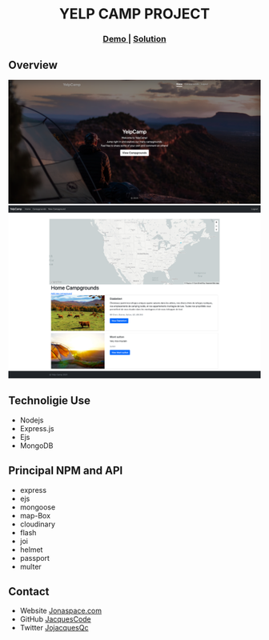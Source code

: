 <h1 align="center">YELP CAMP PROJECT</h1>

<div align="center">
  <h3>
    <a href="https://damp-ridge-48657.herokuapp.com/">
      Demo
    </a>
    <span> | </span>
    <a href="https://github.com/Jacquescode/YelpCamp-Project/">
      Solution
    </a>
  </h3>
</div>

## Overview

<img src="Images/screencapture1.png">
<img src="Images/screencapture2.png">

## Technoligie Use
- Nodejs
- Express.js
- Ejs
- MongoDB

## Principal NPM and API
- express
- ejs
- mongoose
- map-Box
- cloudinary
- flash
- joi
- helmet
- passport
- multer

## Contact

- Website [Jonaspace.com](https://jonaspace.com/)
- GitHub [JacquesCode](https://github.com/Jacquescode)
- Twitter [JojacquesQc](https://twitter.com/JoJacquesQc)
